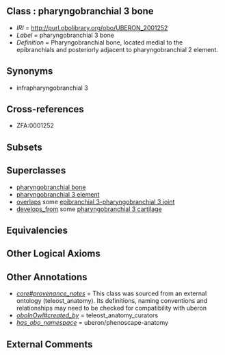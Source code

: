 
## Class : pharyngobranchial 3 bone

 * *IRI* = http://purl.obolibrary.org/obo/UBERON_2001252
 * *Label* = pharyngobranchial 3 bone
 * *Definition* = Pharyngobranchial bone, located medial to the epibranchials and posteriorly adjacent to pharyngobranchial 2 element.

## Synonyms

 * infrapharyngobranchial 3

## Cross-references

 * ZFA:0001252

## Subsets


## Superclasses

 * [pharyngobranchial bone](../../UBERON/27/UBERON_2000527.md)
 * [pharyngobranchial 3 element](../../UBERON/12/UBERON_2001912.md)
 * [overlaps](../../RO/31/RO_0002131.md) some [epibranchial 3-pharyngobranchial 3 joint](../../UBERON/61/UBERON_2001861.md)
 * [develops_from](../../RO/02/RO_0002202.md) some [pharyngobranchial 3 cartilage](../../UBERON/34/UBERON_2001534.md)

## Equivalencies


## Other Logical Axioms


## Other Annotations

 * *[core#provenance_notes](../../core#provenance/es/core#provenance_notes.md)* = This class was sourced from an external ontology (teleost_anatomy). Its definitions, naming conventions and relationships may need to be checked for compatibility with uberon
 * *[oboInOwl#created_by](../../oboInOwl#created/by/oboInOwl#created_by.md)* = teleost_anatomy_curators
 * *[has_obo_namespace](../../ce/oboInOwl#hasOBONamespace.md)* = uberon/phenoscape-anatomy

## External Comments

